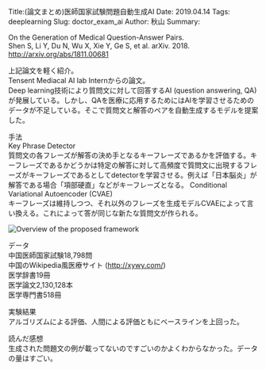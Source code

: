 Title:(論文まとめ)医師国家試験問題自動生成AI
Date: 2019.04.14
Tags: deeplearning
Slug: doctor_exam_ai
Author: 秋山
Summary:

On the Generation of Medical Question-Answer Pairs.  
Shen S, Li Y, Du N, Wu X, Xie Y, Ge S, et al. arXiv. 2018.  
http://arxiv.org/abs/1811.00681  

上記論文を軽く紹介。  
Tensent Mediacal AI lab Internからの論文。  
Deep learning技術により質問文に対して回答するAI (question answering, QA)が発展している。しかし、QAを医療に応用するためにはAIを学習させるためのデータが不足している。そこで質問文と解答のペアを自動生成するモデルを提案した。

手法  
Key Phrase Detector  
質問文の各フレーズが解答の決め手となるキーフレーズであるかを評価する。キーフレーズであるかどうかは特定の解答に対して高頻度で質問文に出現するフレーズがキーフレーズであるとしてdetectorを学習させる。例えば「日本脳炎」が解答である場合「項部硬直」などがキーフレーズとなる。
Conditional Variational Autoencoder (CVAE)  
キーフレーズは維持しつつ、それ以外のフレーズを生成モデルCVAEによって言い換える。これによって答が同じな新たな質問文が作られる。

![Overview of the proposed framework]({attach}images/doctor_exam_ai_figs/doctor_exam_ai.png)

データ  
中国医師国家試験18,798問  
中国のWikipedia風医療サイト (http://xywy.com/)  
医学辞書19冊  
医学論文2,130,128本  
医学専門書518冊  

実験結果  
アルゴリズムによる評価、人間による評価ともにベースラインを上回った。

読んだ感想  
生成された問題文の例が載ってないのですごいのかよくわからなかった。データの量はすごい。
